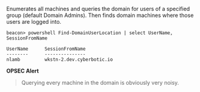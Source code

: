 Enumerates all machines and queries the domain for users of a specified group (default Domain Admins). Then finds domain machines where those users are logged into.
```shell
beacon> powershell Find-DomainUserLocation | select UserName, SessionFromName

UserName      SessionFromName          
--------      ---------------          
nlamb         wkstn-2.dev.cyberbotic.io
```

**OPSEC Alert**
>Querying every machine in the domain is obviously very noisy.

